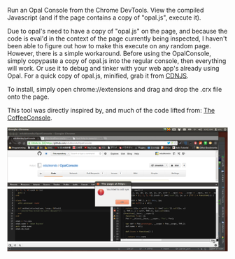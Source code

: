 Run an Opal Console from the Chrome DevTools. View the compiled Javascript (and if the page contains a copy of "opal.js", execute it).

Due to opal's need to have a copy of "opal.js" on the page, and because the code is eval'd in the context of the page currently being inspected, I haven't been able to figure out how to make this execute on any random page. However, there is a simple workaround. Before using the OpalConsole, simply copypaste a copy of opal.js into the regular console, then everything will work. Or use it to debug and tinker with your web app's already using Opal. For a quick copy of opal.js, minified, grab it from [CDNJS](http://cdnjs.cloudflare.com/ajax/libs/opal/0.3.43/opal.min.js).

To install, simply open chrome://extensions and drag and drop the .crx file onto the page.

This tool was directly inspired by, and much of the code lifted from: [The CoffeeConsole](https://chrome.google.com/webstore/detail/coffeeconsole/ladbkfdlnaibelfidknofapbbdlhadfp).

![](screenshot.png)